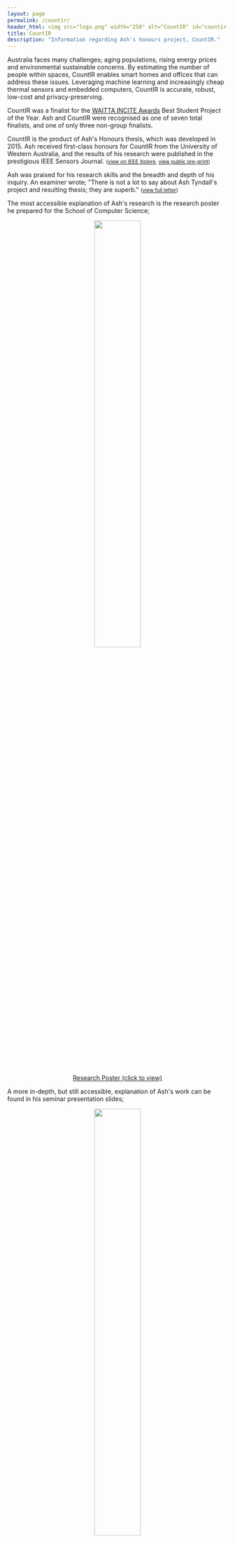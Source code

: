```yaml
---
layout: page
permalink: /countir/
header_html: <img src="logo.png" width="250" alt="CountIR" id="countir-logo">
title: CountIR
description: "Information regarding Ash's honours project, CountIR."
---
```


<style>
figure img {
	width: 50%;
    margin-left: auto;
    margin-right: auto;
    display: block;
}

figure {
	text-align: center;
}
</style>

Australia faces many challenges; aging populations, rising energy prices and environmental sustainable concerns. By estimating the number of people within spaces, CountIR enables smart homes and offices that can address these issues. Leveraging machine learning and increasingly cheap thermal sensors and embedded computers, CountIR is accurate, robust, low-cost and privacy-preserving.

CountIR was a finalist for the [WAITTA INCITE Awards](http://www.inciteawards.org.au/) Best Student Project of the Year. Ash and CountIR were recognised as one of seven total finalists, and one of only three non-group finalists.

CountIR is the product of Ash's Honours thesis, which was developed in 2015. Ash received first-class honours for CountIR from the University of Western Australia, and the results of his research were published in the prestigious IEEE Sensors Journal. <small>([view on IEEE Xplore](http://dx.doi.org/10.1109/JSEN.2016.2530824), [view public pre-print](paper.pdf))</small>

Ash was praised for his research skills and the breadth and depth of his inquiry. An examiner wrote; "There is not a lot to say about Ash Tyndall's project and resulting thesis; they are superb."​ <small>([view full letter](MichaelWiseFeedback.pdf))</small>

The most accessible explanation of Ash's research is the research poster he prepared for the School of Computer Science;

<figure>
  <a href="poster.pdf"><img src="poster.jpg" class="blur" /></a>
  <figcaption><a href="poster.pdf">Research Poster (click to view)</a></figcaption>
</figure>

A more in-depth, but still accessible, explanation of Ash's work can be found in his seminar presentation slides;

<figure>
  <a href="presentation.pdf"><img src="presentation.jpg" class="blur" /></a>
  <figcaption><a href="presentation.pdf">Seminar Presentation Slides (click to view)</a></figcaption>
</figure>

Finally, if you want the whole story, you can read his thesis [here](thesis.pdf).

The thesis is published under a Creative Commons license. A copy of the source code can be found on [Github](https://github.com/atyndall/honours).

The related code is published under the GNU GPL. A copy of that can also be found on [Github](https://github.com/atyndall/tarl).
